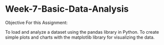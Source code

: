 # Week-7-Basic-Data-Analysis
Objective For this Assignment:

To load and analyze a dataset using the pandas library in Python.
To create simple plots and charts with the matplotlib library for visualizing the data.
